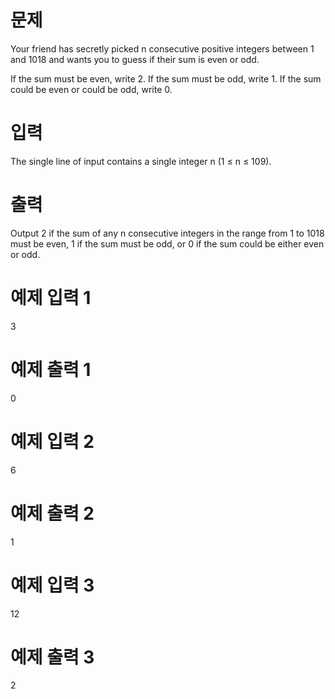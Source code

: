 # 문제
Your friend has secretly picked n consecutive positive integers between 1 and 1018 and wants you to guess if their sum is even or odd.

If the sum must be even, write 2. If the sum must be odd, write 1. If the sum could be even or could be odd, write 0.

# 입력
The single line of input contains a single integer n (1 ≤ n ≤ 109).

# 출력
Output 2 if the sum of any n consecutive integers in the range from 1 to 1018 must be even, 1 if the sum must be odd, or 0 if the sum could be either even or odd.

# 예제 입력 1 
3
# 예제 출력 1 
0
# 예제 입력 2 
6
# 예제 출력 2 
1
# 예제 입력 3 
12
# 예제 출력 3 
2
